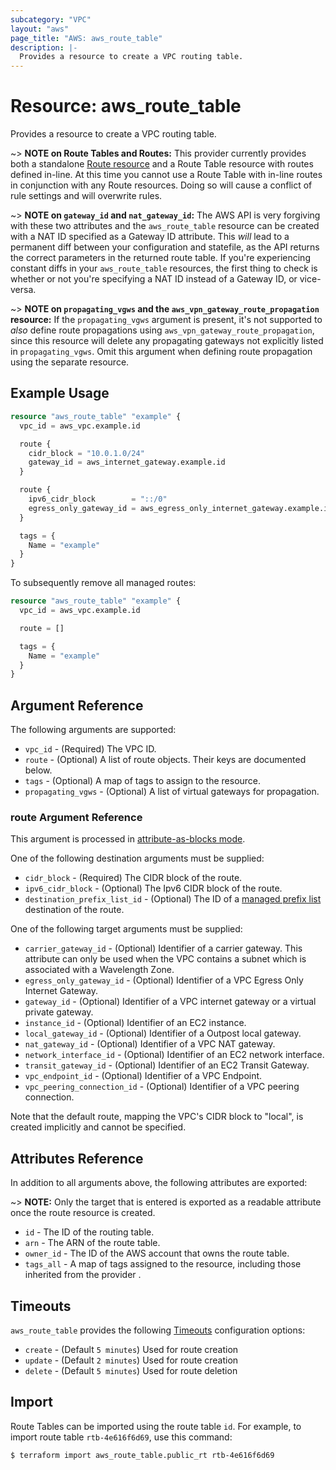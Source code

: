 ```yaml
---
subcategory: "VPC"
layout: "aws"
page_title: "AWS: aws_route_table"
description: |-
  Provides a resource to create a VPC routing table.
---
```


# Resource: aws_route_table

Provides a resource to create a VPC routing table.

~> **NOTE on Route Tables and Routes:** This provider currently
provides both a standalone [Route resource](route.html) and a Route Table resource with routes
defined in-line. At this time you cannot use a Route Table with in-line routes
in conjunction with any Route resources. Doing so will cause
a conflict of rule settings and will overwrite rules.

~> **NOTE on `gateway_id` and `nat_gateway_id`:** The AWS API is very forgiving with these two
attributes and the `aws_route_table` resource can be created with a NAT ID specified as a Gateway ID attribute.
This _will_ lead to a permanent diff between your configuration and statefile, as the API returns the correct
parameters in the returned route table. If you're experiencing constant diffs in your `aws_route_table` resources,
the first thing to check is whether or not you're specifying a NAT ID instead of a Gateway ID, or vice-versa.

~> **NOTE on `propagating_vgws` and the `aws_vpn_gateway_route_propagation` resource:**
If the `propagating_vgws` argument is present, it's not supported to _also_
define route propagations using `aws_vpn_gateway_route_propagation`, since
this resource will delete any propagating gateways not explicitly listed in
`propagating_vgws`. Omit this argument when defining route propagation using
the separate resource.

## Example Usage

```terraform
resource "aws_route_table" "example" {
  vpc_id = aws_vpc.example.id

  route {
    cidr_block = "10.0.1.0/24"
    gateway_id = aws_internet_gateway.example.id
  }

  route {
    ipv6_cidr_block        = "::/0"
    egress_only_gateway_id = aws_egress_only_internet_gateway.example.id
  }

  tags = {
    Name = "example"
  }
}
```

To subsequently remove all managed routes:

```terraform
resource "aws_route_table" "example" {
  vpc_id = aws_vpc.example.id

  route = []

  tags = {
    Name = "example"
  }
}
```

## Argument Reference

The following arguments are supported:

* `vpc_id` - (Required) The VPC ID.
* `route` - (Optional) A list of route objects. Their keys are documented below.
* `tags` - (Optional) A map of tags to assign to the resource.
* `propagating_vgws` - (Optional) A list of virtual gateways for propagation.

### route Argument Reference

This argument is processed in [attribute-as-blocks mode](https://www.terraform.io/docs/configuration/attr-as-blocks.html).

One of the following destination arguments must be supplied:

* `cidr_block` - (Required) The CIDR block of the route.
* `ipv6_cidr_block` - (Optional) The Ipv6 CIDR block of the route.
* `destination_prefix_list_id` - (Optional) The ID of a [managed prefix list](ec2_managed_prefix_list.html) destination of the route.

One of the following target arguments must be supplied:

* `carrier_gateway_id` - (Optional) Identifier of a carrier gateway. This attribute can only be used when the VPC contains a subnet which is associated with a Wavelength Zone.
* `egress_only_gateway_id` - (Optional) Identifier of a VPC Egress Only Internet Gateway.
* `gateway_id` - (Optional) Identifier of a VPC internet gateway or a virtual private gateway.
* `instance_id` - (Optional) Identifier of an EC2 instance.
* `local_gateway_id` - (Optional) Identifier of a Outpost local gateway.
* `nat_gateway_id` - (Optional) Identifier of a VPC NAT gateway.
* `network_interface_id` - (Optional) Identifier of an EC2 network interface.
* `transit_gateway_id` - (Optional) Identifier of an EC2 Transit Gateway.
* `vpc_endpoint_id` - (Optional) Identifier of a VPC Endpoint.
* `vpc_peering_connection_id` - (Optional) Identifier of a VPC peering connection.

Note that the default route, mapping the VPC's CIDR block to "local", is created implicitly and cannot be specified.

## Attributes Reference

In addition to all arguments above, the following attributes are exported:

~> **NOTE:** Only the target that is entered is exported as a readable
attribute once the route resource is created.

* `id` - The ID of the routing table.
* `arn` - The ARN of the route table.
* `owner_id` - The ID of the AWS account that owns the route table.
* `tags_all` - A map of tags assigned to the resource, including those inherited from the provider .

## Timeouts

`aws_route_table` provides the following [Timeouts](https://www.terraform.io/docs/configuration/blocks/resources/syntax.html#operation-timeouts) configuration options:

- `create` - (Default `5 minutes`) Used for route creation
- `update` - (Default `2 minutes`) Used for route creation
- `delete` - (Default `5 minutes`) Used for route deletion

## Import

Route Tables can be imported using the route table `id`. For example, to import
route table `rtb-4e616f6d69`, use this command:

```
$ terraform import aws_route_table.public_rt rtb-4e616f6d69
```
